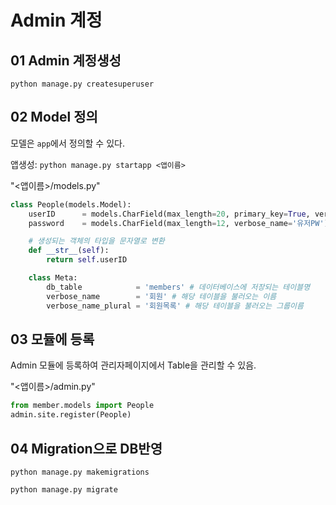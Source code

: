 # Admin 계정

## 01 Admin 계정생성 

`python manage.py createsuperuser`



## 02 Model 정의

모델은 `app`에서 정의할 수 있다.

앱생성: `python manage.py startapp <앱이름>`



"<앱이름>/models.py"

``` python
class People(models.Model):
    userID      = models.CharField(max_length=20, primary_key=True, verbose_name='유저ID')
    password    = models.CharField(max_length=12, verbose_name='유저PW')

    # 생성되는 객체의 타입을 문자열로 변환
    def __str__(self):
        return self.userID

    class Meta:
        db_table            = 'members' # 데이터베이스에 저장되는 테이블명
        verbose_name        = '회원' # 해당 테이블을 불러오는 이름
        verbose_name_plural = '회원목록' # 해당 테이블을 불러오는 그룹이름
```



## 03 모듈에 등록

Admin 모듈에 등록하여 관리자페이지에서 Table을 관리할 수 있음.



"<앱이름>/admin.py"

``` python
from member.models import People
admin.site.register(People)
```



## 04 Migration으로 DB반영

`python manage.py makemigrations`

`python manage.py migrate`